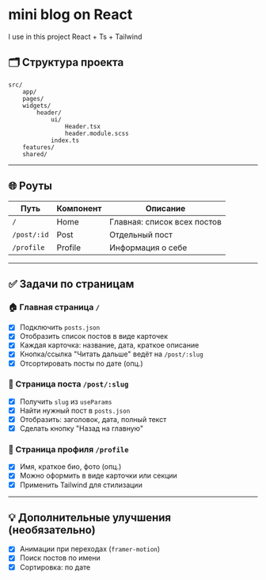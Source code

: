 # mini blog on React

I use in this project React + Ts + Tailwind

## 🗂️ Структура проекта

```
src/
	app/
	pages/
	widgets/
		header/
			ui/
				Header.tsx
				header.module.scss
			index.ts
	features/
	shared/
```

---

## 🌐 Роуты

| Путь        | Компонент | Описание                    |
| ----------- | --------- | --------------------------- |
| `/`         | Home      | Главная: список всех постов |
| `/post/:id` | Post      | Отдельный пост              |
| `/profile`  | Profile   | Информация о себе           |

---

## ✅ Задачи по страницам

### 🏠 Главная страница `/`

- [x] Подключить `posts.json`
- [x] Отобразить список постов в виде карточек
- [x] Каждая карточка: название, дата, краткое описание
- [x] Кнопка/ссылка "Читать дальше" ведёт на `/post/:slug`
- [x] Отсортировать посты по дате (опц.)

### 📄 Страница поста `/post/:slug`

- [x] Получить `slug` из `useParams`
- [x] Найти нужный пост в `posts.json`
- [x] Отобразить: заголовок, дата, полный текст
- [x] Сделать кнопку "Назад на главную"

### 👤 Страница профиля `/profile`

- [x] Имя, краткое био, фото (опц.)
- [x] Можно оформить в виде карточки или секции
- [x] Применить Tailwind для стилизации

---

## 💡 Дополнительные улучшения (необязательно)

- [x] Анимации при переходах (`framer-motion`)
- [x] Поиск постов по имени
- [x] Сортировка: по дате
